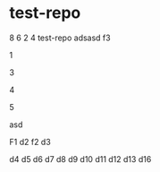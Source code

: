 # test-repo

8
6 
2
4
test-repo
adsasd
f3

1

3

4

5

asd


F1
d2
f2
d3

d4
d5
d6
d7
d8
d9
d10
d11
d12
d13
d16
